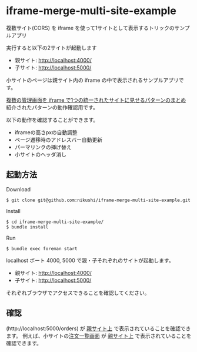 # iframe-merge-multi-site-example

複数サイト(CORS) を iframe を使って1サイトとして表示するトリックのサンプルアプリ

実行すると以下の2サイトが起動します

* 親サイト: [http://localhost:4000/](http://localhost:4000/)
* 子サイト: [http://localhost:5000/](http://localhost:5000/)

小サイトのページは親サイト内の iframe の中で表示されるサンプルアプリです。

[複数の管理画面を iframe で1つの統一されたサイトに見せるパターンのまとめ](https://tech.raksul.com/?p=2410) 
紹介されたパターンの動作確認用です。

以下の動作を確認することができます。

* iframeの高さpxの自動調整
* ページ遷移時のアドレスバー自動更新
* パーマリンクの挿げ替え
* 小サイトのヘッダ消し


## 起動方法

Download

    $ git clone git@github.com:nikushi/iframe-merge-multi-site-example.git
    
Install

    $ cd iframe-merge-multi-site-example/
    $ bundle install
    
Run 

    $ bundle exec foreman start
    
localhost ポート 4000, 5000 で親・子それぞれのサイトが起動します。    

* 親サイト: [http://localhost:4000/](http://localhost:4000/)
* 子サイト: [http://localhost:5000/](http://localhost:5000/)

それぞれブラウザでアクセスできることを確認してください。

## 確認

(http://localhost:5000/orders) が [親サイト上](http://localhost:4000/proxy?path=orders) で表示されていることを確認できます。 
例えば、小サイトの[注文一覧画面](http://localhost:5000/orders) が [親サイト上](http://localhost:4000/proxy?path=orders) で表示されていることを確認できます。 
